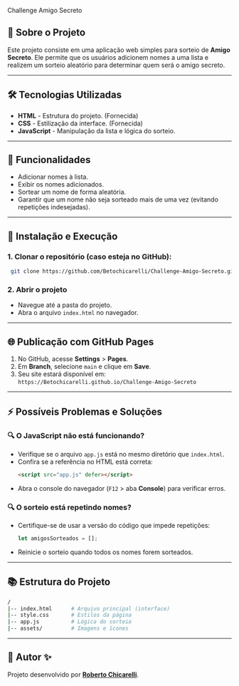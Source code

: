 Challenge Amigo Secreto

## 🌟 Sobre o Projeto
Este projeto consiste em uma aplicação web simples para sorteio de **Amigo Secreto**. Ele permite que os usuários adicionem nomes a uma lista e realizem um sorteio aleatório para determinar quem será o amigo secreto.

---

## 🛠️ Tecnologias Utilizadas
- **HTML** - Estrutura do projeto. (Fornecida)
- **CSS** - Estilização da interface. (Fornecida)
- **JavaScript** - Manipulação da lista e lógica do sorteio.

---

## 📝 Funcionalidades
- Adicionar nomes à lista.
- Exibir os nomes adicionados.
- Sortear um nome de forma aleatória.
- Garantir que um nome não seja sorteado mais de uma vez (evitando repetições indesejadas).

---

## 🔧 Instalação e Execução

### 1. Clonar o repositório (caso esteja no GitHub):
```sh
 git clone https://github.com/Betochicarelli/Challenge-Amigo-Secreto.git
```

### 2. Abrir o projeto
- Navegue até a pasta do projeto.
- Abra o arquivo `index.html` no navegador.

---

## 🌐 Publicação com GitHub Pages
1. No GitHub, acesse **Settings** > **Pages**.
2. Em **Branch**, selecione `main` e clique em **Save**.
3. Seu site estará disponível em: `https://Betochicarelli.github.io/Challenge-Amigo-Secreto`

---

## ⚡ Possíveis Problemas e Soluções

### 🔍 O JavaScript não está funcionando?
- Verifique se o arquivo `app.js` está no mesmo diretório que `index.html`.
- Confira se a referência no HTML está correta:
  ```html
  <script src="app.js" defer></script>
  ```
- Abra o console do navegador (`F12` > aba **Console**) para verificar erros.

### 🔍 O sorteio está repetindo nomes?
- Certifique-se de usar a versão do código que impede repetições:
  ```js
  let amigosSorteados = [];
  ```
- Reinicie o sorteio quando todos os nomes forem sorteados.

---

## 📚 Estrutura do Projeto
```sh
/
|-- index.html      # Arquivo principal (interface)
|-- style.css       # Estilos da página
|-- app.js          # Lógica do sorteio
|-- assets/         # Imagens e ícones
```

---

## 👤 Autor ✨
Projeto desenvolvido por **[Roberto Chicarelli](https://github.com/BetoChicarelli)**. 

